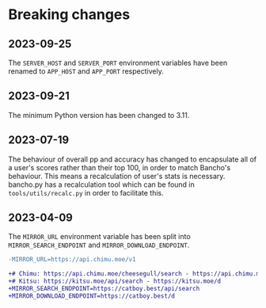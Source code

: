# Breaking changes

## 2023-09-25

The `SERVER_HOST` and `SERVER_PORT` environment variables have been renamed to `APP_HOST` and `APP_PORT` respectively.

## 2023-09-21

The minimum Python version has been changed to 3.11.

## 2023-07-19

The behaviour of overall pp and accuracy has changed to encapsulate all of a user's scores rather than their top 100, in order to match Bancho's behaviour. This means a recalculation of user's stats is necessary. bancho.py has a recalculation tool which can be found in `tools/utils/recalc.py` in order to facilitate this.

## 2023-04-09

The `MIRROR_URL` environment variable has been split into `MIRROR_SEARCH_ENDPOINT` and `MIRROR_DOWNLOAD_ENDPOINT`.

```diff
-MIRROR_URL=https://api.chimu.moe/v1

+# Chimu: https://api.chimu.moe/cheesegull/search - https://api.chimu.moe/v1/download
+# Kitsu: https://kitsu.moe/api/search - https://kitsu.moe/d
+MIRROR_SEARCH_ENDPOINT=https://catboy.best/api/search
+MIRROR_DOWNLOAD_ENDPOINT=https://catboy.best/d
```
